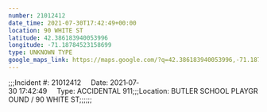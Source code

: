 ```yaml
---
number: 21012412
date_time: 2021-07-30T17:42:49+00:00
location: 90 WHITE ST
latitude: 42.386183940053996
longitude: -71.18784523158699
type: UNKNOWN TYPE
google_maps_link: https://maps.google.com/?q=42.386183940053996,-71.18784523158699
---
```


;;;Incident #: 21012412     Date: 2021‐07‐30 17:42:49     Type: ACCIDENTAL 911;;;Location: BUTLER SCHOOL PLAYGROUND / 90 WHITE ST;;;;;;
